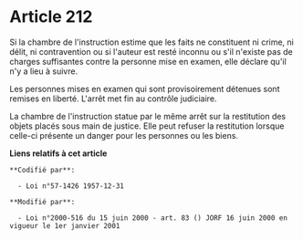 # Article 212

Si la chambre de l'instruction estime que les faits ne constituent ni crime, ni délit, ni contravention ou si l'auteur est
resté inconnu ou s'il n'existe pas de charges suffisantes contre la personne mise en examen, elle déclare qu'il n'y a lieu à
suivre.

Les personnes mises en examen qui sont provisoirement détenues sont remises en liberté. L'arrêt met fin au contrôle
judiciaire.

La chambre de l'instruction statue par le même arrêt sur la restitution des objets placés sous main de justice. Elle peut
refuser la restitution lorsque celle-ci présente un danger pour les personnes ou les biens.

**Liens relatifs à cet article**

	**Codifié par**:

	  - Loi n°57-1426 1957-12-31

	**Modifié par**:

	  - Loi n°2000-516 du 15 juin 2000 - art. 83 () JORF 16 juin 2000 en vigueur le 1er janvier 2001
